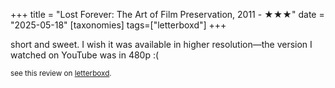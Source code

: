 +++
title = "Lost Forever: The Art of Film Preservation, 2011 - ★★★"
date = "2025-05-18"
[taxonomies]
tags=["letterboxd"]
+++

short and sweet. I wish it was available in higher resolution—the version I watched on YouTube was in 480p :(

<small>see this review on <a href="https://letterboxd.com/nonmodernist/film/lost-forever-the-art-of-film-preservation/">letterboxd</a>.</small>